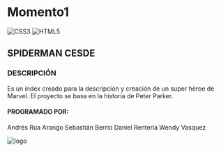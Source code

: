 # Momento1
![CSS3](https://img.shields.io/badge/css3-%231572B6.svg?style=for-the-badge&logo=css3&logoColor=white)
![HTML5](https://img.shields.io/badge/html5-%23E34F26.svg?style=for-the-badge&logo=html5&logoColor=white)

## SPIDERMAN CESDE

### DESCRIPCIÓN
Es un index creado para la descripción y creación de un super héroe de Marvel.
El proyecto se basa en la historia de Peter Parker.

#### PROGRAMADO POR:
Andrés Rúa Arango
Sebastián Berrio
Daniel Renteria
Wendy Vasquez


![logo](https://seeklogo.com/images/S/spider-man-comic-new-logo-322E9DE914-seeklogo.com.png)
